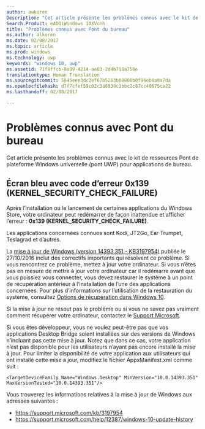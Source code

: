 ```yaml
---
author: awkoren
Description: "Cet article présente les problèmes connus avec le kit de ressources Pont de plateforme Windows universelle (pont UWP) pour applications de bureau."
Search.Product: eADQiWindows 10XVcnh
title: "Problèmes connus avec Pont du bureau"
ms.author: alkoren
ms.date: 02/08/2017
ms.topic: article
ms.prod: windows
ms.technology: uwp
keywords: "windows 10, uwp"
ms.assetid: 71f8ffcb-8a99-4214-ae83-2d4b718a750e
translationtype: Human Translation
ms.sourcegitcommit: 5645eee3dc2ef67b5263b08800b0f96eb8a0a7da
ms.openlocfilehash: d7f7cfef59c02c3a8930c1bbc2c87cc40675ca22
ms.lasthandoff: 02/08/2017

---
```

# <a name="known-issues-with-the-desktop-bridge"></a>Problèmes connus avec Pont du bureau

Cet article présente les problèmes connus avec le kit de ressources Pont de plateforme Windows universelle (pont UWP) pour applications de bureau.

## <a name="blue-screen-with-error-code-0x139-kernelsecuritycheckfailure"></a>Écran bleu avec code d’erreur 0x139 (KERNEL_SECURITY_CHECK_FAILURE)

Après l’installation ou le lancement de certaines applications du Windows Store, votre ordinateur peut redémarrer de façon inattendue et afficher l’erreur : **0x139 (KERNEL\_SECURITY\_CHECK\_FAILURE)**.

Les applications concernées connues sont Kodi, JT2Go, Ear Trumpet, Teslagrad et d’autres.

La [mise à jour de Windows (version 14393.351 - KB3197954)](https://support.microsoft.com/kb/3197954) publiée le 27/10/2016 inclut des correctifs importants qui résolvent ce problème. Si vous rencontrez ce problème, mettez à jour votre ordinateur. Si vous n’êtes pas en mesure de mettre à jour votre ordinateur car il redémarre avant que vous puissiez vous connecter, vous devez restaurer le système à un point de récupération antérieur à l’installation de l’une des applications concernées. Pour plus d’informations sur l’utilisation de la restauration du système, consultez [Options de récupération dans Windows 10](https://support.microsoft.com/help/12415/windows-10-recovery-options). 

Si la mise à jour ne résout pas le problème ou si vous ne savez pas vraiment comment récupérer votre ordinateur, contactez le [Support Microsoft](https://support.microsoft.com/contactus/). 

Si vous êtes développeur, vous ne voulez peut-être pas que vos applications Desktop Bridge soient installées sur des versions de Windows n’incluant pas cette mise à jour. Notez que dans ce cas, votre application n’est pas disponible pour les utilisateurs n’ayant pas encore installé la mise à jour. Pour limiter la disponibilité de votre application aux utilisateurs qui ont installé cette mise à jour, modifiez le fichier AppxManifest.xml comme suit :

```<TargetDeviceFamily Name="Windows.Desktop" MinVersion="10.0.14393.351" MaxVersionTested="10.0.14393.351"/>```

Vous trouverez les informations relatives à la mise à jour de Windows aux adresses suivantes : 
* https://support.microsoft.com/kb/3197954
* https://support.microsoft.com/help/12387/windows-10-update-history
